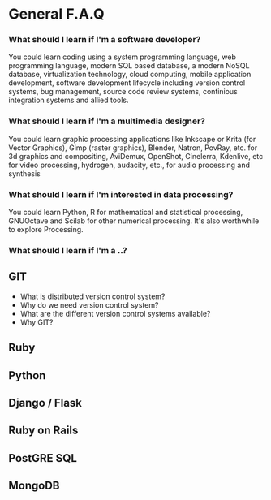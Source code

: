 # General F.A.Q

### What should I learn if I'm a software developer?

You could learn coding using a system programming language, web programming language, modern SQL based database, a modern NoSQL database, virtualization technology, cloud computing, mobile application development, software development lifecycle including version control systems, bug management, source code review systems, continious integration systems and allied tools.

### What should I learn if I'm a multimedia designer?

You could learn graphic processing applications like Inkscape or Krita (for Vector Graphics), Gimp (raster graphics), Blender, Natron, PovRay, etc. for 3d graphics and compositing, AviDemux, OpenShot, Cinelerra, Kdenlive, etc for video processing, hydrogen, audacity, etc., for audio processing and synthesis

### What should I learn if I'm interested in data processing?

You could learn Python, R for mathematical and statistical processing, GNUOctave and Scilab for other numerical processing. It's also worthwhile to explore Processing.

### What should I learn if I'm a ..?


## GIT
- What is distributed version control system?
- Why do we need version control system?
- What are the different version control systems available?
- Why GIT?

## Ruby 

## Python

## Django / Flask

## Ruby on Rails

## PostGRE SQL

## MongoDB


